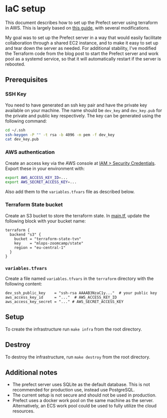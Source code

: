 # IaC setup

This document describes how to set up the Prefect server using terraform in AWS.
This is largely based on [this guide](https://medium.com/@kelvingakuo/self-hosting-prefect-on-aws-ec2-managed-via-terraform-and-prefect-yaml-53f2795f6e4c),
with several modifications.

My goal was to set up the Prefect server in a way that would easily facilitate collaboration through a shared EC2 instance,
and to make it easy to set up and tear down the server as needed. For additional stability, I've modified the Terraform code from the
blog post to start the Prefect server and work pool as a systemd service, so that it will automatically restart if the server is rebooted.

## Prerequisites

### SSH Key

You need to have generated an ssh key pair and have the private key available on your machine.
The name should be `dev_key` and `dev_key.pub` for the private and public key respectively.
The key can be generated using the following command:

```bash
cd ~/.ssh
ssh-keygen -P "" -t rsa -b 4096 -m pem -f dev_key
cat dev_key.pub
```

### AWS authentication

Create an access key via the AWS console at [IAM > Security Credentials](https://us-east-1.console.aws.amazon.com/iam/home#/security_credentials).
Export these in your environment with:

```bash
export AWS_ACCESS_KEY_ID=...
export AWS_SECRET_ACCESS_KEY=...
```

Also add them to the `variables.tfvars` file as described below.

### Terraform State bucket

Create an S3 bucket to store the terraform state. In [main.tf](./main.tf), update the following block with your bucket name:

```hcl
terraform {
  backend "s3" {
    bucket = "terraform-state-tvn"
    key    = "mlops-zoomcamp/state"
    region = "eu-central-1"
  }
}
```


### `variables.tfvars`

Create a file named `variables.tfvars` in the `terraform` directory with the following content:

```hcl
dev_ssh_public_key    = "ssh-rsa AAAAB3NzaC1y..."  # your public key
aws_access_key_id     = "..."  # AWS_ACCESS_KEY_ID
aws_access_key_secret = "..." # AWS_SECRET_ACCESS_KEY
```

## Setup

To create the infrastructure run `make infra` from the root directory.

## Destroy

To destroy the infrastructure, run `make destroy` from the root directory.

## Additional notes

- The prefect server uses SQLite as the default database. This is not recommended for production use, instead use PostgreSQL.
- The current setup is not secure and should not be used in production.
- Prefect uses a docker work pool on the same machine as the server. Alternatively, an ECS work pool could be used to fully utilize the cloud resources.
